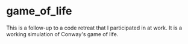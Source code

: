 # game_of_life
This is a follow-up to a code retreat that I participated in at work. It is a working simulation of Conway's game of life.
